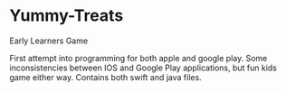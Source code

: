 # Yummy-Treats
Early Learners Game

First attempt into programming for both apple and google play. 
Some inconsistencies between IOS and Google Play applications, but fun kids game either way.
Contains both swift and java files.
